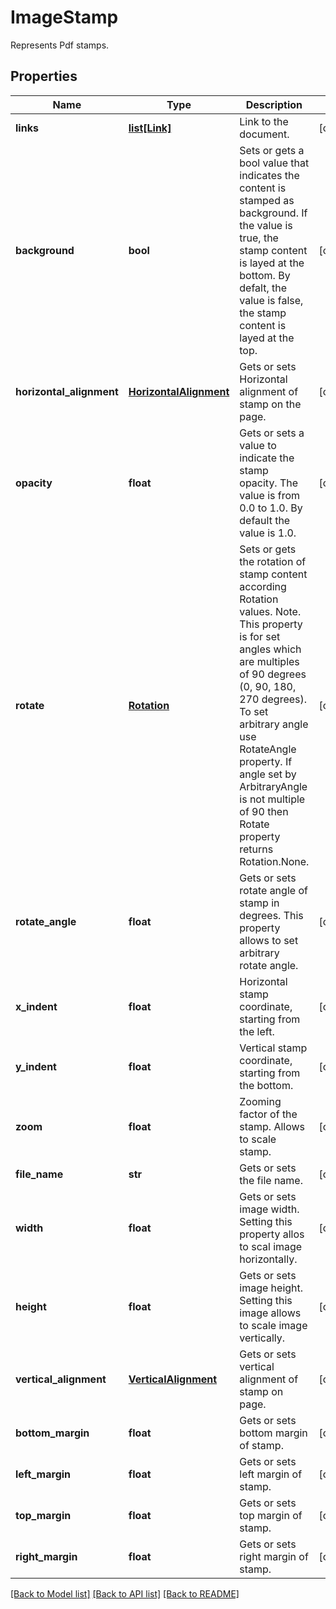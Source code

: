 ﻿# ImageStamp
Represents Pdf stamps.

## Properties
Name | Type | Description | Notes
------------ | ------------- | ------------- | -------------
**links** | [**list[Link]**](Link.md) | Link to the document. | [optional] 
**background** | **bool** | Sets or gets a bool value that indicates the content is stamped as background. If the value is true, the stamp content is layed at the bottom. By defalt, the value is false, the stamp content is layed at the top. | [optional] 
**horizontal_alignment** | [**HorizontalAlignment**](HorizontalAlignment.md) | Gets or sets Horizontal alignment of stamp on the page.  | [optional] 
**opacity** | **float** | Gets or sets a value to indicate the stamp opacity. The value is from 0.0 to 1.0. By default the value is 1.0. | [optional] 
**rotate** | [**Rotation**](Rotation.md) | Sets or gets the rotation of stamp content according Rotation values. Note. This property is for set angles which are multiples of 90 degrees (0, 90, 180, 270 degrees). To set arbitrary angle use RotateAngle property.  If angle set by ArbitraryAngle is not multiple of 90 then Rotate property returns Rotation.None. | [optional] 
**rotate_angle** | **float** | Gets or sets rotate angle of stamp in degrees. This property allows to set arbitrary rotate angle.  | [optional] 
**x_indent** | **float** | Horizontal stamp coordinate, starting from the left. | [optional] 
**y_indent** | **float** | Vertical stamp coordinate, starting from the bottom. | [optional] 
**zoom** | **float** | Zooming factor of the stamp. Allows to scale stamp. | [optional] 
**file_name** | **str** | Gets or sets the file name. | [optional] 
**width** | **float** | Gets or sets image width. Setting this property allos to scal image horizontally. | [optional] 
**height** | **float** | Gets or sets image height. Setting this image allows to scale image vertically. | [optional] 
**vertical_alignment** | [**VerticalAlignment**](VerticalAlignment.md) | Gets or sets vertical alignment of stamp on page. | [optional] 
**bottom_margin** | **float** | Gets or sets bottom margin of stamp. | [optional] 
**left_margin** | **float** | Gets or sets left margin of stamp. | [optional] 
**top_margin** | **float** | Gets or sets top margin of stamp. | [optional] 
**right_margin** | **float** | Gets or sets right margin of stamp. | [optional] 

[[Back to Model list]](../README.md#documentation-for-models) [[Back to API list]](../README.md#documentation-for-api-endpoints) [[Back to README]](../README.md)


